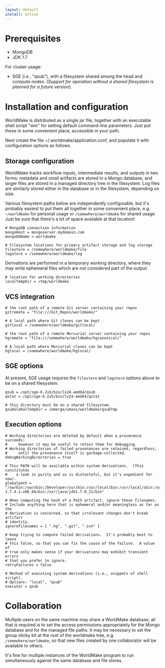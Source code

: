 ```yaml
---
layout: default
install: active
---
```


Prerequisites
=============

* MongoDB
* JDK 1.7

For cluster usage: 

* SGE (i.e., "qsub"), with a filesystem shared among the head and compute nodes.  *(Support for operation without a shared filesystem is planned for a future version).*

Installation and configuration
==============================

WorldMake is distributed as a single jar file, together with an executable shell script "wm" for setting default command-line parameters.  Just put these in some convenient place, accessible in your path.

Next create the file ~/.worldmake/application.conf, and populate it with configuration options as follows.

Storage configuration
---------------------

WorldMake tracks workflow inputs, intermediate results, and outputs in two forms: metadata and small artifacts are stored in a Mongo database, and larger files are stored in a managed directory tree in the filesystem.  Log files are similarly stored either in the database or in the filesystem, depending on size.

Various filesystem paths below are independently configurable, but it's probably easiest to put them all together in some convenient place, e.g. `~/worldmake` for personal usage or `/somewhere/worldmake` for shared usage.  Just be sure that there's a lot of space available at that location!

    # MongoDB connection information
    mongoHost = mongoserver.mydomain.com
    mongoDbName = worldmake
    
    # Filesystem locations for primary artifact storage and log storage
    filestore = /somewhere/worldmake/file
    logstore = /somewhere/worldmake/log
 
Derivations are performed in a temporary working directory, where they may write ephemeral files which are not considered part of the output.
    
    # location for working directories
    localTempDir = /tmp/worldmake

VCS integration
---------------

    # the root path of a remote Git server containing your repos
    gitremote = "file:///Git_Repos/worldmake/"
    
    # A local path where Git clones can be kept
    gitlocal = /somewhere/worldmake/gitlocal/
    
    # the root path of a remote Mercurial server containing your repos
    hgremote = "file:///somewhere/worldmake/hgcanonical/"
    
    # A local path where Mercurial clones can be kept
    hglocal = /somewhere/worldmake/hglocal/

SGE options
-----------

At present, SGE usage requires the `filestore` and `logstore` options above to be on a shared filesystem.

    qsub = /opt/sge-6.2u5/bin/lx24-amd64/qsub
    qstat = /opt/sge-6.2u5/bin/lx24-amd64/qstat
    
    # this directory must be on a shared filesystem.
    qsubGlobalTempDir = /emerge/umass/worldmake/qsubTmp
    
Execution options
-----------------

    # Working directories are deleted by default when a provenance succeeds; 
    #     however it may be useful to retain them for debugging.
    # Working directories of failed provenances are retained, regardless, 
    #     until the provenance itself is garbage-collected.
    debugWorkingDirectories = true
    
    # This PATH will be available within system derivations.  (This constitutes
    #    a leak in purity and so is distasteful, but it's expedient for now).
    globalpath = "/sw/bin:/sw/sbin:/Developer/usr/bin:/usr/local/bin:/usr/local/sbin:/usr/sbin:/sbin:/usr/bin:/bin:/opt/X11/bin:/opt/local/bin:/opt/git-1.7.4.1-x86_64/bin:/usr/java/jdk1.7.0_21/bin"
    
    # When computing the hash of a Path artifact, ignore these filenames.  
    # Include anything here that is ephemeral and/or meaningless as far as the 
    # derivation is concerned, so that irrelevant changes don't break artifact 
    # identity.
    ignoreFilenames = [ ".hg", ".git", ".svn" ]
    
    # Keep trying to compute failed derivations.  It's probably best to leave 
    # this false, so that you can fix the cause of the failure.  A value of 
    # true only makes sense if your derivations may exhibit transient errors 
    # that you prefer to ignore.
    retryFailures = false 
    
    # Method of executing system derivations (i.e., snippets of shell script).
    # Options: "local", "qsub"
    executor = qsub


Collaboration
=============

Multiple users on the same machine may share a WorldMake database; all that is required is to set the access permissions appropriately for the Mongo database and for the managed file paths.  It may be necessary to set the group sticky bit at the root of the worldmake tree, e.g. `/somewhere/worldmake`, so that new files created by one collaborator will be available to others.

It's fine for multiple instances of the WorldMake program to run simultaneously against the same database and file stores.
